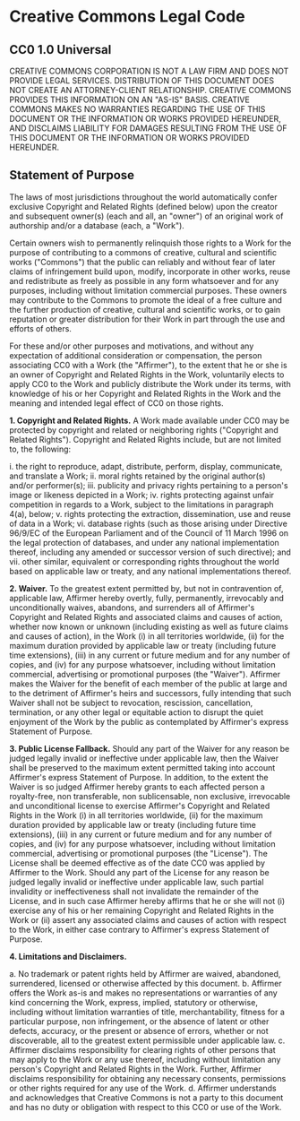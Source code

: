 Creative Commons Legal Code
===========================

## CC0 1.0 Universal

CREATIVE COMMONS CORPORATION IS NOT A LAW FIRM AND DOES NOT PROVIDE
LEGAL SERVICES. DISTRIBUTION OF THIS DOCUMENT DOES NOT CREATE AN
ATTORNEY-CLIENT RELATIONSHIP. CREATIVE COMMONS PROVIDES THIS INFORMATION
ON AN "AS-IS" BASIS. CREATIVE COMMONS MAKES NO WARRANTIES REGARDING THE
USE OF THIS DOCUMENT OR THE INFORMATION OR WORKS PROVIDED HEREUNDER,
AND DISCLAIMS LIABILITY FOR DAMAGES RESULTING FROM THE USE OF THIS
DOCUMENT OR THE INFORMATION OR WORKS PROVIDED HEREUNDER.

## Statement of Purpose

The laws of most jurisdictions throughout the world automatically confer
exclusive Copyright and Related Rights (defined below) upon the creator
and subsequent owner(s) (each and all, an "owner") of an original work
of authorship and/or a database (each, a "Work").

Certain owners wish to permanently relinquish those rights to a Work
for the purpose of contributing to a commons of creative, cultural and
scientific works ("Commons") that the public can reliably and without
fear of later claims of infringement build upon, modify, incorporate
in other works, reuse and redistribute as freely as possible in any
form whatsoever and for any purposes, including without limitation
commercial purposes. These owners may contribute to the Commons to
promote the ideal of a free culture and the further production of
creative, cultural and scientific works, or to gain reputation or greater
distribution for their Work in part through the use and efforts of
others.

For these and/or other purposes and motivations, and without any
expectation of additional consideration or compensation, the person
associating CC0 with a Work (the "Affirmer"), to the extent that he or
she is an owner of Copyright and Related Rights in the Work, voluntarily
elects to apply CC0 to the Work and publicly distribute the Work under
its terms, with knowledge of his or her Copyright and Related Rights
in the Work and the meaning and intended legal effect of CC0 on those
rights.

__1. Copyright and Related Rights.__ A Work made available under CC0
may be protected by copyright and related or neighboring rights
("Copyright and Related Rights"). Copyright and Related Rights include,
but are not limited to, the following:

  i. the right to reproduce, adapt, distribute, perform, display,
     communicate, and translate a Work;
 ii. moral rights retained by the original author(s) and/or performer(s);
iii. publicity and privacy rights pertaining to a person's image or
     likeness depicted in a Work;
 iv. rights protecting against unfair competition in regards to a Work,
     subject to the limitations in paragraph 4(a), below;
  v. rights protecting the extraction, dissemination, use and reuse of
     data in a Work;
 vi. database rights (such as those arising under Directive 96/9/EC of
     the European Parliament and of the Council of 11 March 1996 on the
     legal protection of databases, and under any national implementation
     thereof, including any amended or successor version of such
     directive); and
vii. other similar, equivalent or corresponding rights throughout the
     world based on applicable law or treaty, and any national
     implementations thereof.

__2. Waiver.__ To the greatest extent permitted by, but not in contravention
of, applicable law, Affirmer hereby overtly, fully, permanently,
irrevocably and unconditionally waives, abandons, and surrenders all
of Affirmer's Copyright and Related Rights and associated claims and
causes of action, whether now known or unknown (including existing as
well as future claims and causes of action), in the Work (i) in all
territories worldwide, (ii) for the maximum duration provided by
applicable law or treaty (including future time extensions), (iii) in
any current or future medium and for any number of copies, and (iv) for
any purpose whatsoever, including without limitation commercial,
advertising or promotional purposes (the "Waiver"). Affirmer makes the
Waiver for the benefit of each member of the public at large and to the
detriment of Affirmer's heirs and successors, fully intending that such
Waiver shall not be subject to revocation, rescission, cancellation,
termination, or any other legal or equitable action to disrupt the quiet
enjoyment of the Work by the public as contemplated by Affirmer's express
Statement of Purpose.

__3. Public License Fallback.__ Should any part of the Waiver for any
reason be judged legally invalid or ineffective under applicable law,
then the Waiver shall be preserved to the maximum extent permitted
taking into account Affirmer's express Statement of Purpose. In addition,
to the extent the Waiver is so judged Affirmer hereby grants to each
affected person a royalty-free, non transferable, non sublicensable,
non exclusive, irrevocable and unconditional license to exercise
Affirmer's Copyright and Related Rights in the Work (i) in all
territories worldwide, (ii) for the maximum duration provided by
applicable law or treaty (including future time extensions), (iii) in
any current or future medium and for any number of copies, and (iv) for
any purpose whatsoever, including without limitation commercial,
advertising or promotional purposes (the "License"). The License shall
be deemed effective as of the date CC0 was applied by Affirmer to the
Work. Should any part of the License for any reason be judged legally
invalid or ineffective under applicable law, such partial invalidity
or ineffectiveness shall not invalidate the remainder of the License,
and in such case Affirmer hereby affirms that he or she will not (i)
exercise any of his or her remaining Copyright and Related Rights in
the Work or (ii) assert any associated claims and causes of action with
respect to the Work, in either case contrary to Affirmer's express
Statement of Purpose.

__4. Limitations and Disclaimers.__

  a. No trademark or patent rights held by Affirmer are waived,
     abandoned, surrendered, licensed or otherwise affected by this
     document.
  b. Affirmer offers the Work as-is and makes no representations or
     warranties of any kind concerning the Work, express, implied,
     statutory or otherwise, including without limitation warranties
     of title, merchantability, fitness for a particular purpose, non
     infringement, or the absence of latent or other defects, accuracy,
     or the present or absence of errors, whether or not discoverable,
     all to the greatest extent permissible under applicable law.
  c. Affirmer disclaims responsibility for clearing rights of other
     persons that may apply to the Work or any use thereof, including
     without limitation any person's Copyright and Related Rights in
     the Work. Further, Affirmer disclaims responsibility for obtaining
     any necessary consents, permissions or other rights required for
     any use of the Work.
  d. Affirmer understands and acknowledges that Creative Commons is not
     a party to this document and has no duty or obligation with respect
     to this CC0 or use of the Work.
